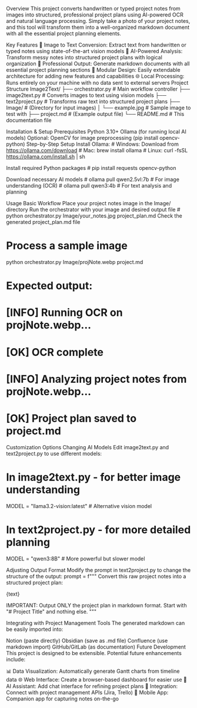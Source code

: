 Overview
This project converts handwritten or typed project notes from images into structured, professional project plans using AI-powered OCR and natural language processing. Simply take a photo of your project notes, and this tool will transform them into a well-organized markdown document with all the essential project planning elements.

Key Features
📸 Image to Text Conversion: Extract text from handwritten or typed notes using state-of-the-art vision models
🤖 AI-Powered Analysis: Transform messy notes into structured project plans with logical organization
📝 Professional Output: Generate markdown documents with all essential project planning sections
🔧 Modular Design: Easily extendable architecture for adding new features and capabilities
🌐 Local Processing: Runs entirely on your machine with no data sent to external servers
Project Structure
Image2Text/
├── orchestrator.py         # Main workflow controller
├── image2text.py           # Converts images to text using vision models
├── text2project.py         # Transforms raw text into structured project plans
├── Image/                  # (Directory for input images)
│   └── example.jpg         # Sample image to test with
├── project.md              # (Example output file)
└── README.md               # This documentation file

Installation & Setup
Prerequisites
Python 3.10+
Ollama (for running local AI models)
Optional: OpenCV for image preprocessing (pip install opencv-python)
Step-by-Step Setup
Install Ollama:
    # Windows: Download from https://ollama.com/download
    # Mac: brew install ollama
    # Linux: curl -fsSL https://ollama.com/install.sh | sh

Install required Python packages
    # pip install requests opencv-python

Download necessary AI models
    # ollama pull qwen2.5vl:7b     # For image understanding (OCR)
    # ollama pull qwen3:4b         # For text analysis and planning

Usage
Basic Workflow
Place your project notes image in the Image/ directory
Run the orchestrator with your image and desired output file
    # python orchestrator.py Image/your_notes.jpg project_plan.md
Check the generated project_plan.md file
# Process a sample image
python orchestrator.py Image/projNote.webp project.md

# Expected output:
# [INFO] Running OCR on projNote.webp...
# [OK] OCR complete
# [INFO] Analyzing project notes from projNote.webp...
# [OK] Project plan saved to project.md

Customization Options
Changing AI Models
Edit image2text.py and text2project.py to use different models:
# In image2text.py - for better image understanding
MODEL = "llama3.2-vision:latest"  # Alternative vision model

# In text2project.py - for more detailed planning
MODEL = "qwen3:8B"  # More powerful but slower model

Adjusting Output Format
Modify the prompt in text2project.py to change the structure of the output:
prompt = f"""
Convert this raw project notes into a structured project plan:

{text}

IMPORTANT: Output ONLY the project plan in markdown format. Start with "# Project Title" and nothing else.
"""

Integrating with Project Management Tools
The generated markdown can be easily imported into:

Notion (paste directly)
Obsidian (save as .md file)
Confluence (use markdown import)
GitHub/GitLab (as documentation)
Future Development
This project is designed to be extensible. Potential future enhancements include:

📊 Data Visualization: Automatically generate Gantt charts from timeline data
🌐 Web Interface: Create a browser-based dashboard for easier use
🤖 AI Assistant: Add chat interface for refining project plans
🔗 Integration: Connect with project management APIs (Jira, Trello)
📱 Mobile App: Companion app for capturing notes on-the-go